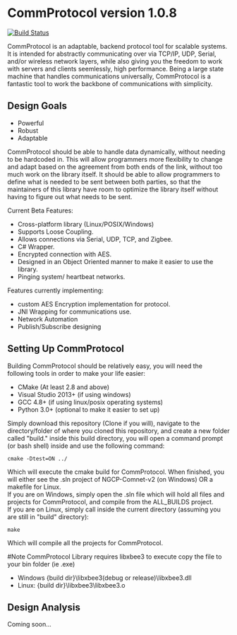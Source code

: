 # CommProtocol version 1.0.8
[![Build Status](https://travis-ci.org/JasonZell/CommProtocol.svg?branch=master)](https://travis-ci.org/JasonZell/CommProtocol)

CommProtocol is an adaptable, backend protocol tool for scalable systems. It is intended for abstractly communicating over via TCP/IP, UDP, Serial, and/or wireless network layers, while also giving you the freedom to work with servers and clients seemlessly, high performance. Being a large state machine that handles communications universally, CommProtocol is a fantastic tool to work the backbone of communications with simplicity.

## Design Goals
- Powerful
- Robust
- Adaptable

CommProtocol should be able to handle data dynamically, without needing to be hardcoded in. This will allow programmers more flexibility to change and adapt based on the agreement from both ends of the link, without too much work on the library itself. It should be able to allow programmers to define what is needed to be sent between both parties, so that the maintainers of this library have room to optimize the library itself without having to figure out what needs to be sent.
  
Current Beta Features:
- Cross-platform library (Linux/POSIX/Windows)
- Supports Loose Coupling.
- Allows connections via Serial, UDP, TCP, and Zigbee.
- C# Wrapper.
- Encrypted connection with AES.
- Designed in an Object Oriented manner to make it easier to use the library.  
- Pinging system/ heartbeat networks.
  
Features currently implementing:   
- custom AES Encryption implementation for protocol.  
- JNI Wrapping for communications use.  
- Network Automation
- Publish/Subscribe designing
  
## Setting Up CommProtocol
Building CommProtocol should be relatively easy, you will need the following tools in order to make your life easier:
  
- CMake (At least 2.8 and above)
- Visual Studio 2013+ (if using windows)
- GCC 4.8+ (if using linux/posix operating systems)
- Python 3.0+ (optional to make it easier to set up)
  
Simply download this repository (Clone if you will), navigate to the directory/folder of where you cloned this repository, and create a new folder called "build." inside this build directory, you will open a command prompt (or bash shell) inside and use the following command:

```
cmake -Dtest=ON ../
```

Which will execute the cmake build for CommProtocol. When finished, you will either see the .sln project of NGCP-Comnet-v2 (on Windows) OR a makefile for Linux.  
If you are on Windows, simply open the .sln file which will hold all files and projects for CommProtocol, and compile from the ALL_BUILDS project.  
If you are on Linux, simply call inside the current directory (assuming you are still in "build" directory):
```
make
```

Which will compile all the projects for CommProtocol. 

#Note 
CommProtocol Library requires libxbee3 to execute copy the file to your bin folder (ie .exe)
- Windows {build dir}\libxbee3\(debug or release)\libxbee3.dll
- Linux: {build dir}\libxbee3\libxbee3.o
 
## Design Analysis
Coming soon...
